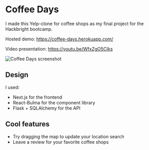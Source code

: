 # Coffee Days

I made this Yelp-clone for coffee shops as my final project for the Hackbright bootcamp.

Hosted demo: https://coffee-days.herokuapp.com/

Video presentation: https://youtu.be/WfxZgO5CIks

![Coffee Days screenshot](./repo/coffee-days-screenshot.png)

## Design

I used:

- Next.js for the frontend
- React-Bulma for the component library
- Flask + SQLAlchemy for the API

## Cool features

- Try dragging the map to update your location search
- Leave a review for your favorite coffee shops
